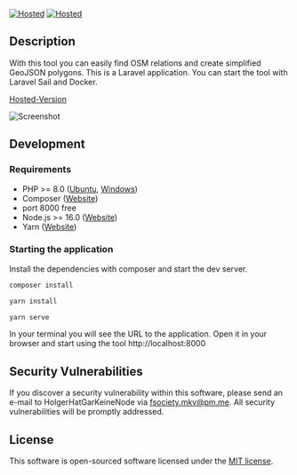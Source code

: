 [![Hosted](https://img.shields.io/endpoint?url=https%3A%2F%2Fforge.laravel.com%2Fsite-badges%2Fd0c6685b-061b-43f1-988f-294924d06686%3Fdate%3D1%26commit%3D1&style=plastic)](https://geojson.easify.de) [![Hosted](https://img.shields.io/static/v1?label=Hosted&message=https://geojson.easify.de&style=plastic)](https://geojson.easify.de)

## Description

With this tool you can easily find OSM relations and create simplified GeoJSON polygons. This is a Laravel application.
You can start the tool with Laravel Sail and Docker.

[Hosted-Version](https://geojson.easify.de)

![Screenshot](https://i.imgur.com/41lOnKl.png)

## Development

### Requirements

-   PHP >= 8.0 ([Ubuntu](https://www.digitalocean.com/community/tutorials/how-to-install-php-8-1-and-set-up-a-local-development-environment-on-ubuntu-22-04), [Windows](https://php.tutorials24x7.com/blog/how-to-install-php-8-on-windows))
-   Composer ([Website](https://getcomposer.org/download/))
- port 8000 free
- Node.js >= 16.0 ([Website](https://nodejs.org/en/download/))
- Yarn ([Website](https://classic.yarnpkg.com/en/docs/install/#debian-stable))

### Starting the application

Install the dependencies with composer and start the dev server.

```bash
composer install

yarn install

yarn serve
```

In your terminal you will see the URL to the application. Open it in your browser and start using the tool http://localhost:8000

## Security Vulnerabilities

If you discover a security vulnerability within this software, please send an e-mail to HolgerHatGarKeineNode
via [fsociety.mkv@pm.me](mailto:fsociety.mkv@pm.me). All security vulnerabilities will be promptly addressed.

## License

This software is open-sourced software licensed under the [MIT license](https://opensource.org/licenses/MIT).
